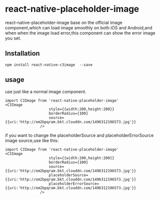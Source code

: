 # react-native-placeholder-image
react-native-placeholder-image base on the official image component,which can load image smoothly on both iOS and Android,and when when the image load error,this component can show the error image you set.



## Installation
```npm
npm install react-native-c3image  --save
```

## usage

use just like a normal image component.

```xquery
import C3Image from 'react-native-placeholder-image'
<C3Image
                    style={{width:200,height:200}}
                    borderRadius={100}
                    source={{uri:'http://om2bpqram.bkt.clouddn.com/1496312196573.jpg'}}
                />
```

if you want to change the placeholderSource and placeholderErrorSource image source,use like this:

```xquery
import C3Image from 'react-native-placeholder-image'
<C3Image
                    style={{width:200,height:200}}
                    borderRadius={100}
                    source={{uri:'http://om2bpqram.bkt.clouddn.com/1496312196573.jpg'}}
                    placeholderSource={{uri:'http://om2bpqram.bkt.clouddn.com/1496312196573.jpg'}}
                    placeholderErrorSource={{uri:'http://om2bpqram.bkt.clouddn.com/1496312196573.jpg'}}
                />
```